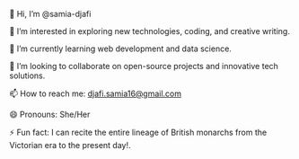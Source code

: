👋 Hi, I’m @samia-djafi

👀 I’m interested in exploring new technologies, coding, and creative writing.

🌱 I’m currently learning web development and data science.

💞️ I’m looking to collaborate on open-source projects and innovative tech solutions.

📫 How to reach me: djafi.samia16@gmail.com

😄 Pronouns: She/Her

⚡ Fun fact: I can recite the entire lineage of British monarchs from the Victorian era to the present day!.

<!---
samia-djafi/samia-djafi is a ✨ special ✨ repository because its `README.md` (this file) appears on your GitHub profile.
You can click the Preview link to take a look at your changes.
--->
